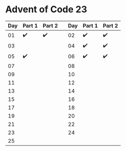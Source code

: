 # Advent of Code 23

| Day | Part 1 | Part 2 ||Day | Part 1 | Part 2 |
| --- | --- | --- |---| --- | --- | --- |
| 01 | :heavy_check_mark: | :heavy_check_mark: || 02 | :heavy_check_mark: | :heavy_check_mark: |
| 03 |  |  || 04 | :heavy_check_mark: | :heavy_check_mark: |
| 05 | :heavy_check_mark: |  || 06 | :heavy_check_mark: | :heavy_check_mark: |
| 07 |  |  || 08 |  |  |
| 09 |  |  || 10 |  |  |
| 11 |  |  || 12 |  |  |
| 13 |  |  || 14 |  |  |
| 15 |  |  || 16 |  |  |
| 17 |  |  || 18 |  |  |
| 19 |  |  || 20 |  |  |
| 21 |  |  || 22 |  |  |
| 23 |  |  || 24 |  |  |
| 25 |  |  |||||